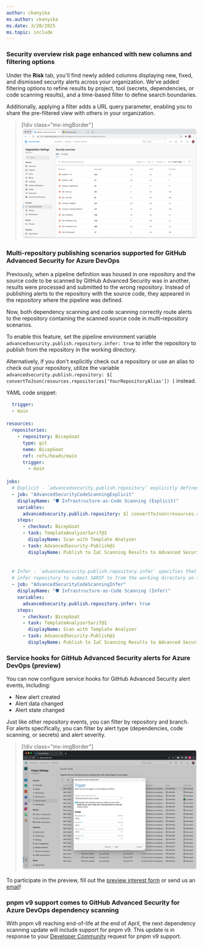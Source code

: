 ```yaml
---
author: ckanyika
ms.author: ckanyika
ms.date: 3/20/2025
ms.topic: include
---
```


### Security overview risk page enhanced with new columns and filtering options

Under the **Risk** tab, you'll find newly added columns displaying new, fixed, and dismissed security alerts across your organization. We’ve added  filtering options to refine results by project, tool (secrets, dependencies, or code scanning results), and a time-based filter to define search boundaries.

Additionally, applying a filter adds a URL query parameter, enabling you to share the pre-filtered view with others in your organization.

> [!div class="mx-imgBorder"]
> [![Screenshot of Security overview risk page.](../../media/253-ghazdo-01.png "Screenshot of Security overview risk page")](../../media/253-ghazdo-01.png#lightbox)


### Multi-repository publishing scenarios supported for GitHub Advanced Security for Azure DevOps

Previously, when a pipeline definition was housed in one repository and the source code to be scanned by GitHub Advanced Security was in another, results were processed and submitted to the wrong repository. Instead of publishing alerts to the repository with the source code, they appeared in the repository where the pipeline was defined.

Now, both dependency scanning and code scanning correctly route alerts to the repository containing the scanned source code in multi-repository scenarios.

To enable this feature, set the pipeline environment variable `advancedsecurity.publish.repository.infer: true` to infer the repository to publish from the repository in the working directory. 

Alternatively, if you don't explicitly check out a repository or use an alias to check out your repository, utilize the variable `advancedsecurity.publish.repository: $[ convertToJson(resources.repositories['YourRepositoryAlias']) ]` instead.

YAML code snippet:


```yaml
  trigger:
  - main

resources:
  repositories:
    - repository: BicepGoat
      type: git
      name: BicepGoat
      ref: refs/heads/main
      trigger:
        - main

jobs:
  # Explicit - `advancedsecurity.publish.repository` explicitly defines the repository to submit SARIF to.
  - job: "AdvancedSecurityCodeScanningExplicit"
    displayName: "🛡 Infrastructure-as-Code Scanning (Explicit)"
    variables:
      advancedsecurity.publish.repository: $[ convertToJson(resources.repositories['BicepGoat']) ]
    steps:
      - checkout: BicepGoat
      - task: TemplateAnalyzerSarif@1
        displayName: Scan with Template Analyzer
      - task: AdvancedSecurity-Publish@1
        displayName: Publish to IaC Scanning Results to Advanced Security


  # Infer - `advancedsecurity.publish.repository.infer` specifies that the `AdvancedSecurity-Publish` must
  # infer repository to submit SARIF to from the working directory on the build agent.
  - job: "AdvancedSecurityCodeScanningInfer"
    displayName: "🛡 Infrastructure-as-Code Scanning (Infer)"
    variables:
      advancedsecurity.publish.repository.infer: true
    steps:
      - checkout: BicepGoat
      - task: TemplateAnalyzerSarif@1
        displayName: Scan with Template Analyzer
      - task: AdvancedSecurity-Publish@1
        displayName: Publish to IaC Scanning Results to Advanced Security
```

### Service hooks for GitHub Advanced Security alerts for Azure DevOps (preview) 

You can now configure service hooks for GitHub Advanced Security alert events, including:

* New alert created 
* Alert data changed
* Alert state changed 

Just like other repository events, you can filter by repository and branch. For alerts specifically, you can filter by alert type (dependencies, code scanning, or secrets) and alert severity.

> [!div class="mx-imgBorder"]
> [![Screenshot of  filter by alert type .](../../media/253-ghazdo-02.png "Screenshot of S filter by alert type ")](../../media/253-ghazdo-02.png#lightbox)

To participate in the preview, fill out the [preview interest form](https://aka.ms/ghazdo-service-hooks-preview) or send us an [email](mailto:ghazdopreview@microsoft.com)!

### pnpm v9 support comes to GitHub Advanced Security for Azure DevOps dependency scanning

With pnpm v8 reaching end-of-life at the end of April, the next dependency scanning update will include support for pnpm v9. This update is in response to your [Developer Community](https://developercommunity.visualstudio.com/t/AdvancedSecurity-Dependency-Scanning1-T/10743452) request for pnpm v9 support.

